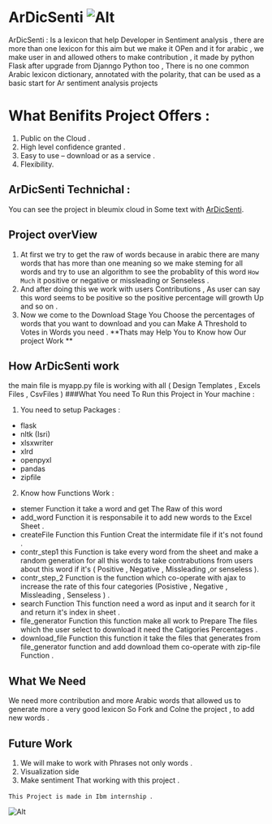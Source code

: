 # ArDicSenti ![Alt](https://lh3.googleusercontent.com/D21XP_ApAxum5easjjq2yDVwrASxhIUqAfCXlHpbFBByVOUe7Wc0SW-q4pdcMPA_j3sUfq3XON1LuIRBY4gAXpCjXs5T3VzWTjEonXIZ_9MTZ1ZcgoK2ixuRl2eV6e9lrhaqPc4Orrx-f3p4WzUPffZiqXP4gAijM6wx7_ecdBvIMGBXOmubH15pC3FixsprtotyJQYPBdkpQxMvwz25YlV4xBHfIsLcfh0G2V_o4SyvLM_rX8Qf0KxXLuvYBaull3vSVonfu8WhQn9g14aZVMrbCfRh-jvFLo-pgptJevghMM166dIcWHw3z8p21xyURuhBJy5KTx1pRGEI2ALzYdxembbZME1QY7Bb3wLF1TzS9wHKqGQuPzV8PklQhfRjNkcn2gw7fGKc4RLw8aIe7CX4hvjDiwNCVLhUotk6SZDOWN758wgTkUO3XGq7RISzbgsnYv5mDAfCETgcqmRTYzma5IXHGMa7iGM85B63NMLixgXwZR15enjj5jr7v09rZoAH3X8sLWN2MDP8EKz-WMKtoTG1IX-DXiBN6ffTQ67WZ5_8J_0BkJg-rl1_Mquqw192mTKuoxtE4YM1NtWvl00cUpIAgEQR-YCrGpUWjiU6Q_I=w310-h240-no)
ArDicSenti 
: Is a lexicon that help Developer in Sentiment analysis , there are more than one lexicon for this aim but we make it OPen and it for arabic , 
we make user in and allowed others to make contribution , it made by python Flask after upgrade from Djanngo Python too , There is no one common Arabic lexicon dictionary, annotated with the polarity, that can be used as a basic start for Ar sentiment analysis projects
# What Benifits Project Offers : 
1. Public on the Cloud .
2. High level confidence granted .
3. Easy to use – download or as a service .
4. Flexibility.
## ArDicSenti Technichal :
You can see the project in bleumix cloud in Some text with [ArDicSenti][1].
## Project overView
1. At first we try to get the raw of words because in arabic there are many words that has more than one meaning so we make steming for all words and try to use an algorithm to see the probablity of this word `How Much` it positive or negative or missleading or Senseless  . 
2. And after doing this we work with users Contributions , As user can say this word seems to be positive so the positive percentage will growth Up and so on . 
3. Now we come to the Download Stage You Choose the percentages of words that you want to download and you can Make A Threshold to Votes in Words you need .
**Thats may Help You to Know how Our project Work **

## How ArDicSenti work 
the main file is myapp.py file is working with all ( Design Templates , Excels Files , CsvFiles )
###What You need To Run this Project in Your machine :
1. You need to setup Packages :
  * flask
  * nltk (Isri)
  * xlsxwriter
  * xlrd
  * openpyxl
  * pandas
  * zipfile
2. Know how Functions Work :
  * stemer Function it take a word and get The Raw of this word 
  * add_word Function it is responsabile it to add new words to the Excel Sheet .
  * createFile Function this Funtion Creat the intermidate file if it's not found .
  * contr_step1 this Function is take every word from the sheet and make a random generation for all this words to take contrabutions from users about this word if it's ( Positive , Negative , Missleading ,or senseless ).
  * contr_step_2 Function is the function which co-operate with ajax to increase the rate of this four categories (Posistive , Negative , Missleading , Senseless ) .
  * search Function This function need a word as input and it search for it and return it's index in sheet .
  * file_generator Function this function make all work to Prepare The files which the user select to download it need the Catigories Percentages . 
  * download_file Function this function it take the files that generates from file_generator function and add download them co-operate with zip-file Function .

## What We Need 
We need more contribution and more Arabic words that allowed us to generate more a very good lexicon So Fork and Colne the project , to add new words .
## Future Work 
1. We will make to work with Phrases not only words .
2. Visualization side 
3. Make sentiment That working with this project .

`This Project is made in Ibm internship `.



![Alt](https://pbs.twimg.com/profile_images/818463874471067648/tEThY0fk_400x400.jpg)

[1]: https://ardicsenti-flask.eu-gb.mybluemix.net/

